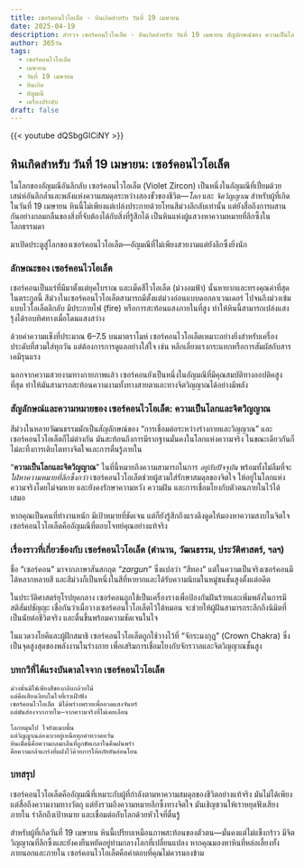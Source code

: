 ```yaml
---
title: เซอร์คอนไวโอเล็ต - หินเกิดสำหรับ วันที่ 19 เมษายน
date: 2025-04-19
description: สำรวจ เซอร์คอนไวโอเล็ต - หินเกิดสำหรับ วันที่ 19 เมษายน สัญลักษณ์ของ ความเป็นโลกและจิตวิญญาณ มาเรียนรู้ความหมายลึกซึ้งของหินพิเศษนี้
author: 365วัน
tags:
  - เซอร์คอนไวโอเล็ต
  - เมษายน
  - วันที่ 19 เมษายน
  - หินเกิด
  - อัญมณี
  - เครื่องประดับ
draft: false
---
```


{{< youtube dQSbgGlCiNY >}}

## หินเกิดสำหรับ วันที่ 19 เมษายน: เซอร์คอนไวโอเล็ต

ในโลกของอัญมณีอันลึกลับ เซอร์คอนไวโอเล็ต (Violet Zircon) เป็นหนึ่งในอัญมณีที่เปี่ยมด้วยเสน่ห์อันลึกล้ำและพลังแห่งความสมดุลระหว่างสองขั้วของชีวิต—_โลก_ และ _จิตวิญญาณ_ สำหรับผู้ที่เกิดในวันที่ 19 เมษายน หินนี้ไม่เพียงแต่เปล่งประกายด้วยโทนสีม่วงลึกลับเท่านั้น แต่ยังสื่อถึงการผสานกันอย่างกลมกลืนของสิ่งที่จับต้องได้กับสิ่งที่รู้สึกได้ เป็นหินแห่งผู้แสวงหาความหมายที่ลึกซึ้งในโลกธรรมดา

มาเปิดประตูสู่โลกของเซอร์คอนไวโอเล็ต—อัญมณีที่ไม่เพียงสวยงามแต่ยังลึกซึ้งยิ่งนัก

### ลักษณะของ เซอร์คอนไวโอเล็ต

เซอร์คอนเป็นแร่ที่มีมาตั้งแต่ยุคโบราณ และเม็ดสีไวโอเล็ต (ม่วงอมฟ้า) นั้นหายากและทรงคุณค่าที่สุดในตระกูลนี้ สีม่วงในเซอร์คอนไวโอเล็ตสามารถมีตั้งแต่ม่วงอ่อนแบบดอกลาเวนเดอร์ ไปจนถึงม่วงเข้มแบบไวโอเล็ตลึกลับ มีประกายไฟ (fire) หรือการสะท้อนแสงภายในที่สูง ทำให้หินนี้สามารถเปล่งแสงรุ้งได้รอบทิศทางเมื่อโดนแสงสว่าง

ด้วยค่าความแข็งที่ประมาณ 6–7.5 บนมาตราโมห์ เซอร์คอนไวโอเล็ตเหมาะอย่างยิ่งสำหรับเครื่องประดับที่สวมใส่ทุกวัน แต่ต้องการการดูแลอย่างใส่ใจ เช่น หลีกเลี่ยงแรงกระแทกหรือการสัมผัสกับสารเคมีรุนแรง

นอกจากความสวยงามทางกายภาพแล้ว เซอร์คอนยังเป็นหนึ่งในอัญมณีที่มีคุณสมบัติทางออปติคสูงที่สุด ทำให้มันสามารถสะท้อนความงามทั้งทางสายตาและทางจิตวิญญาณได้อย่างมีพลัง

### สัญลักษณ์และความหมายของ เซอร์คอนไวโอเล็ต: ความเป็นโลกและจิตวิญญาณ

สีม่วงในหลายวัฒนธรรมมักเป็นสัญลักษณ์ของ “การเชื่อมต่อระหว่างร่างกายและวิญญาณ” และเซอร์คอนไวโอเล็ตก็ไม่ต่างกัน มันสะท้อนถึงการมีรากฐานมั่นคงในโลกแห่งความจริง ในขณะเดียวกันก็ไม่ละทิ้งการเติบโตทางจิตใจและการตื่นรู้ภายใน

“**ความเป็นโลกและจิตวิญญาณ**” ในที่นี้หมายถึงความสามารถในการ _อยู่กับปัจจุบัน_ พร้อมทั้งไม่ลืมที่จะ _ใฝ่หาความหมายที่ลึกซึ้งกว่า_ เซอร์คอนไวโอเล็ตช่วยผู้สวมใส่รักษาสมดุลของจิตใจ ให้อยู่ในโลกแห่งความจริงโดยไม่จมหาย และยังคงรักษาความหวัง ความฝัน และการเชื่อมโยงกับตัวตนภายในไว้ได้เสมอ

หากคุณเป็นคนที่ทำงานหนัก มีเป้าหมายที่ชัดเจน แต่ก็ยังรู้สึกถึงแรงดึงดูดให้มองหาความสงบในจิตใจ เซอร์คอนไวโอเล็ตคืออัญมณีที่ตอบโจทย์คุณอย่างแท้จริง

### เรื่องราวที่เกี่ยวข้องกับ เซอร์คอนไวโอเล็ต (ตำนาน, วัฒนธรรม, ประวัติศาสตร์, ฯลฯ)

ชื่อ “เซอร์คอน” มาจากภาษาสันสกฤต _“zargun”_ ซึ่งแปลว่า “สีทอง” แต่ในความเป็นจริงเซอร์คอนมีได้หลากหลายสี และสีม่วงก็เป็นหนึ่งในสีที่หายากและได้รับความนิยมในหมู่ชนชั้นสูงตั้งแต่อดีต

ในประวัติศาสตร์ยุโรปยุคกลาง เซอร์คอนถูกใช้เป็นเครื่องรางเพื่อป้องกันฝันร้ายและเพิ่มพลังในการมีสติสัมปชัญญะ เชื่อกันว่าเมื่อวางเซอร์คอนไวโอเล็ตไว้ใต้หมอน จะช่วยให้ผู้ฝันสามารถระลึกถึงนิมิตที่เป็นนัยต่อชีวิตจริง และตื่นขึ้นพร้อมความชัดเจนในใจ

ในแวดวงโยคีและผู้ฝึกสมาธิ เซอร์คอนไวโอเล็ตถูกใช้วางไว้ที่ “จักระมงกุฎ” (Crown Chakra) ซึ่งเป็นจุดสูงสุดของพลังงานในร่างกาย เพื่อเสริมการเชื่อมโยงกับจักรวาลและจิตวิญญาณชั้นสูง

### บทกวีที่ได้แรงบันดาลใจจาก เซอร์คอนไวโอเล็ต

```
ม่วงนั้นมิใช่เพียงสีของกลีบกล้วยไม้  
แต่คือเสียงเงียบในใจที่เราเฝ้าฟัง  
เซอร์คอนไวโอเล็ต มิได้พร่างพรายเพื่ออวดแสงจันทร์  
แต่มันส่องจากภายใน—จากความจริงที่ไม่เคยเลือน

โลกหมุนไป ใจยังแนบพื้น  
แต่วิญญาณล่องเบาอยู่เหนือทุกคำหวาดหวั่น  
หินเม็ดนี้คือความกลมกลืนที่ถูกขัดเกลาในคืนฝนพรำ  
คือความกล้าแกร่งที่แฝงไว้ด้วยการให้อภัยอันอ่อนโยน
```

### บทสรุป

เซอร์คอนไวโอเล็ตคืออัญมณีที่เหมาะกับผู้ที่กำลังตามหาความสมดุลของชีวิตอย่างแท้จริง มันไม่ได้เพียงแต่สื่อถึงความงามทางวัตถุ แต่ยังรวมถึงความหมายลึกซึ้งทางจิตใจ มันเชิญชวนให้เราหยุดฟังเสียงภายใน รำลึกถึงเป้าหมาย และเชื่อมต่อกับโลกด้วยหัวใจที่ตื่นรู้

สำหรับผู้ที่เกิดวันที่ 19 เมษายน หินนี้เปรียบเหมือนภาพสะท้อนของตัวตน—มั่นคงแต่ไม่แข็งกร้าว มีจิตวิญญาณที่ลึกซึ้งและยังคงยืนหยัดอยู่ท่ามกลางโลกที่เปลี่ยนแปลง หากคุณมองหาหินที่หล่อเลี้ยงทั้งภายนอกและภายใน เซอร์คอนไวโอเล็ตคือคำตอบที่คุณไม่ควรมองข้าม